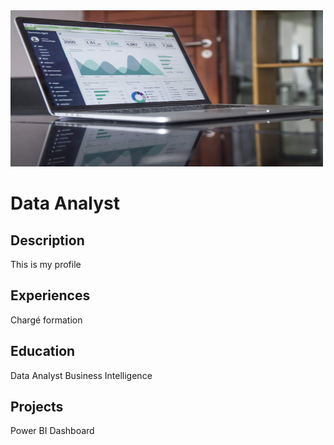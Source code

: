 <img src="https://github.com/ivancor93/Portfolio/blob/main/assets/data-analyst-picture.jpg" width=500 height=250 />

# Data Analyst
## Description
This is my profile

## Experiences
Chargé formation

## Education
Data Analyst Business Intelligence

## Projects
Power BI Dashboard
